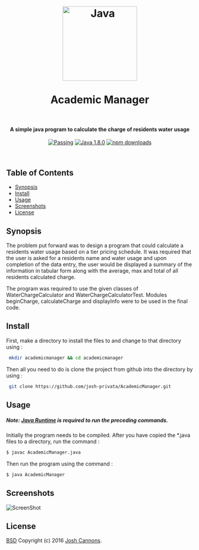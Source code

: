 <h1 align="center">
  <a href="http://java.com/en"><img src="java.jpg" alt="Java" width="200"></a>
  <br>
  <br>
  Academic Manager
  <br>
  <br>
</h1>
<h4 align="center">A simple java program to calculate the charge of residents water usage</h4>

<p align="center">
  <a href=""><img src="https://img.shields.io/travis/feross/standard/master.svg" alt="Passing"></a>
  <a href="https://java.com/en/"><img src="https://img.shields.io/badge/Java-1.8.0__101-brightgreen.svg" alt="Java 1.8.0"></a>
  <a href="https://opensource.org/licenses/BSD-2-Clause"><img src="https://img.shields.io/badge/License-BSD-blue.svg" alt="npm downloads"></a>
</p>
<br>

## Table of Contents
- [Synopsis](#synopsis)
- [Install](#install)
- [Usage](#usage)
- [Screenshots](#screenshots)
- [License](#license)
## Synopsis
The problem put forward was to design a program that could calculate 
a residents water usage based on a tier pricing schedule. It was required 
that the user is asked for a residents name and water usage and upon 
completion of the data entry, the user would be displayed a summary of 
the information in tabular form along with the average, max and total of all 
residents calculated charge.

The program was required to use the given classes of WaterChargeCalculator 
and WaterChargeCalculatorTest. Modules beginCharge, calculateCharge and 
displayInfo were to be used in the final code.
## Install
First, make a directory to install the files to and change to that directory using :
```bash
 mkdir academicmanager && cd academicmanager
```
Then all you need to do is clone the project from github into the directory by using :
```bash
 git clone https://github.com/josh-privata/AcademicManager.git
```
## Usage
##### Note:  [Java Runtime](https://java.com/en/download/) is required to run the preceding commands.
Initially the program needs to be compiled. After you have copied the *.java files to a directory, run the command :
```bash
$ javac AcademicManager.java
```
Then run the program using the command :
```bash
$ java AcademicManager
```
## Screenshots
![ScreenShot](img/smallscreen.jpg)
## License
[BSD](LICENSE) Copyright (c) 2016 [Josh Cannons](http://joshcannons.com).